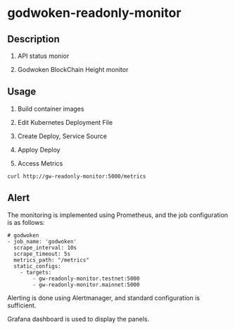 # godwoken-readonly-monitor

## Description
1. API status monior
   
2. Godwoken BlockChain Height monitor

## Usage
1. Build container images
   
2. Edit Kubernetes Deployment File
   
3. Create Deploy, Service Source
   
4. Apploy Deploy
   
5. Access Metrics

```
curl http://gw-readonly-monitor:5000/metrics
```
##  Alert
The monitoring is implemented using Prometheus, and the job configuration is as follows:
```
# godwoken 
- job_name: 'godwoken'
  scrape_interval: 10s
  scrape_timeout: 5s
  metrics_path: "/metrics"
  static_configs:
    - targets: 
        - gw-readonly-monitor.testnet:5000
        - gw-readonly-monitor.mainnet:5000
```

Alerting is done using Alertmanager, and standard configuration is sufficient.

Grafana dashboard is used to display the panels.